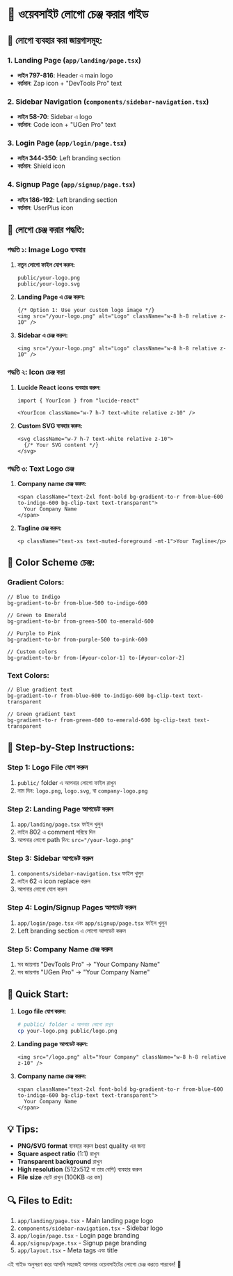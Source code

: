 # 🎨 ওয়েবসাইট লোগো চেঞ্জ করার গাইড

## 📍 লোগো ব্যবহার করা জায়গাসমূহ:

### 1. **Landing Page** (`app/landing/page.tsx`)
- **লাইন 797-816**: Header এ main logo
- **বর্তমান**: Zap icon + "DevTools Pro" text

### 2. **Sidebar Navigation** (`components/sidebar-navigation.tsx`)
- **লাইন 58-70**: Sidebar এ logo
- **বর্তমান**: Code icon + "UGen Pro" text

### 3. **Login Page** (`app/login/page.tsx`)
- **লাইন 344-350**: Left branding section
- **বর্তমান**: Shield icon

### 4. **Signup Page** (`app/signup/page.tsx`)
- **লাইন 186-192**: Left branding section
- **বর্তমান**: UserPlus icon

## 🔧 লোগো চেঞ্জ করার পদ্ধতি:

### **পদ্ধতি ১: Image Logo ব্যবহার**

1. **নতুন লোগো ফাইল যোগ করুন:**
   ```
   public/your-logo.png
   public/your-logo.svg
   ```

2. **Landing Page এ চেঞ্জ করুন:**
   ```tsx
   {/* Option 1: Use your custom logo image */}
   <img src="/your-logo.png" alt="Logo" className="w-8 h-8 relative z-10" />
   ```

3. **Sidebar এ চেঞ্জ করুন:**
   ```tsx
   <img src="/your-logo.png" alt="Logo" className="w-8 h-8 relative z-10" />
   ```

### **পদ্ধতি ২: Icon চেঞ্জ করা**

1. **Lucide React icons ব্যবহার করুন:**
   ```tsx
   import { YourIcon } from "lucide-react"
   
   <YourIcon className="w-7 h-7 text-white relative z-10" />
   ```

2. **Custom SVG ব্যবহার করুন:**
   ```tsx
   <svg className="w-7 h-7 text-white relative z-10">
     {/* Your SVG content */}
   </svg>
   ```

### **পদ্ধতি ৩: Text Logo চেঞ্জ**

1. **Company name চেঞ্জ করুন:**
   ```tsx
   <span className="text-2xl font-bold bg-gradient-to-r from-blue-600 to-indigo-600 bg-clip-text text-transparent">
     Your Company Name
   </span>
   ```

2. **Tagline চেঞ্জ করুন:**
   ```tsx
   <p className="text-xs text-muted-foreground -mt-1">Your Tagline</p>
   ```

## 🎨 Color Scheme চেঞ্জ:

### **Gradient Colors:**
```tsx
// Blue to Indigo
bg-gradient-to-br from-blue-500 to-indigo-600

// Green to Emerald
bg-gradient-to-br from-green-500 to-emerald-600

// Purple to Pink
bg-gradient-to-br from-purple-500 to-pink-600

// Custom colors
bg-gradient-to-br from-[#your-color-1] to-[#your-color-2]
```

### **Text Colors:**
```tsx
// Blue gradient text
bg-gradient-to-r from-blue-600 to-indigo-600 bg-clip-text text-transparent

// Green gradient text
bg-gradient-to-r from-green-600 to-emerald-600 bg-clip-text text-transparent
```

## 📝 Step-by-Step Instructions:

### **Step 1: Logo File যোগ করুন**
1. `public/` folder এ আপনার লোগো ফাইল রাখুন
2. নাম দিন: `logo.png`, `logo.svg`, বা `company-logo.png`

### **Step 2: Landing Page আপডেট করুন**
1. `app/landing/page.tsx` ফাইল খুলুন
2. লাইন 802 এ comment সরিয়ে দিন
3. আপনার লোগো path দিন: `src="/your-logo.png"`

### **Step 3: Sidebar আপডেট করুন**
1. `components/sidebar-navigation.tsx` ফাইল খুলুন
2. লাইন 62 এ icon replace করুন
3. আপনার লোগো যোগ করুন

### **Step 4: Login/Signup Pages আপডেট করুন**
1. `app/login/page.tsx` এবং `app/signup/page.tsx` ফাইল খুলুন
2. Left branding section এ লোগো আপডেট করুন

### **Step 5: Company Name চেঞ্জ করুন**
1. সব জায়গায় "DevTools Pro" → "Your Company Name"
2. সব জায়গায় "UGen Pro" → "Your Company Name"

## 🚀 Quick Start:

1. **Logo file যোগ করুন:**
   ```bash
   # public/ folder এ আপনার লোগো রাখুন
   cp your-logo.png public/logo.png
   ```

2. **Landing page আপডেট করুন:**
   ```tsx
   <img src="/logo.png" alt="Your Company" className="w-8 h-8 relative z-10" />
   ```

3. **Company name চেঞ্জ করুন:**
   ```tsx
   <span className="text-2xl font-bold bg-gradient-to-r from-blue-600 to-indigo-600 bg-clip-text text-transparent">
     Your Company Name
   </span>
   ```

## 💡 Tips:

- **PNG/SVG format** ব্যবহার করুন best quality এর জন্য
- **Square aspect ratio** (1:1) রাখুন
- **Transparent background** রাখুন
- **High resolution** (512x512 বা তার বেশি) ব্যবহার করুন
- **File size** ছোট রাখুন (100KB এর কম)

## 🔍 Files to Edit:

1. `app/landing/page.tsx` - Main landing page logo
2. `components/sidebar-navigation.tsx` - Sidebar logo
3. `app/login/page.tsx` - Login page branding
4. `app/signup/page.tsx` - Signup page branding
5. `app/layout.tsx` - Meta tags এবং title

এই গাইড অনুসরণ করে আপনি সহজেই আপনার ওয়েবসাইটের লোগো চেঞ্জ করতে পারবেন! 🎉

